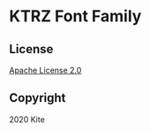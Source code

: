 # KTRZ Font Family

## License

[Apache License 2.0](https://github.com/ixkaito/KTRZ/blob/master/LICENSE)

## Copyright

2020 Kite
